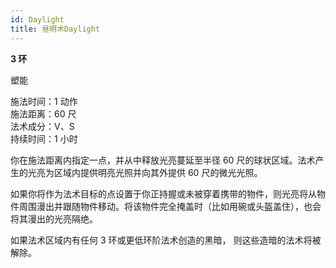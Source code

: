 ```yaml
---
id: Daylight
title: 昼明术Daylight
---
```


**3 环**

塑能

施法时间：1 动作  
施法距离：60 尺  
法术成分：V、S  
持续时间：1 小时

你在施法距离内指定一点，并从中释放光亮蔓延至半径 60
尺的球状区域。法术产生的光亮为区域内提供明亮光照并向其外提供 60 尺的微光光照。

如果你将作为法术目标的点设置于你正持握或未被穿着携带的物件，则光亮将从物件周围漫出并跟随物件移动。将该物件完全掩盖时（比如用碗或头盔盖住），也会将其漫出的光亮隔绝。

如果法术区域内有任何 3 环或更低环阶法术创造的黑暗，
则这些造暗的法术将被解除。
